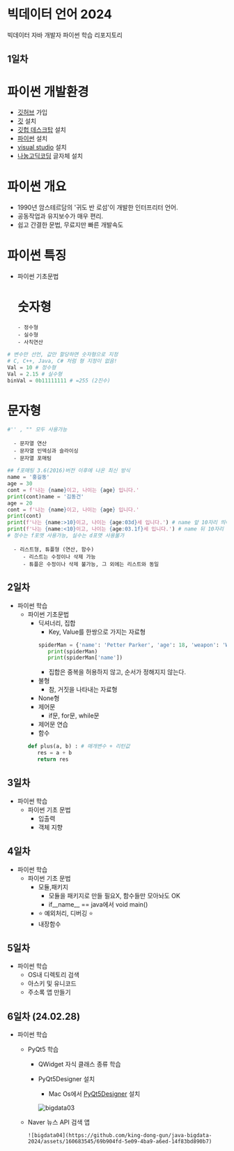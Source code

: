 # 빅데이터 언어 2024
빅데이터 자바 개발자 파이썬 학습 리포지토리

## 1일차
# 파이썬 개발환경
   - [깃허브](https://github.com/) 가입
   - [깃](https://docs.github.com/ko/desktop/installing-and-authenticating-to-github-desktop/installing-github-desktop) 설치
   - [깃헙 데스크탑](https://desktop.github.com/) 설치
   - [파이썬](https://pyhton.org) 설치
   - [visual studio](https://code.visualstudio.com/download) 설치
   - [나눔고딕코딩](https://githubs.com/naver/nanumfont) 글자체 설치

# 파이썬 개요
   - 1990년 암스테르담의 '귀도 반 로섬'이 개발한 인터프리터 언어.
   - 공동작업과 유지보수가 매우 편리.
   - 쉽고 간결한 문법, 무료지만 빠른 개발속도

# 파이썬 특징

- 파이썬 기초문법
    # 숫자형
      - 정수형
      - 실수형
      - 사칙연산

```python
# 변수만 선언, 값만 할당하면 숫자형으로 지정
# C, C++, Java, C# 처럼 형 지정이 없음!
Val = 10 # 정수형
Val = 2.15 # 실수형
binVal = 0b11111111 # =255 (2진수)
```

   # 문자형

``` python
#'' , "" 모두 사용가능
```

      - 문자열 연산
      - 문자열 인덱싱과 슬라이싱
      - 문자열 포매팅
      
```python
## f포매팅 3.6(2016)버전 이후에 나온 최신 방식 
name = '홍길동'
age = 30
cont = f'나는 {name}이고, 나이는 {age} 입니다.'
print(cont)name = '김동건'
age = 20
cont = f'나는 {name}이고, 나이는 {age} 입니다.'
print(cont)
print(f'나는 {name:>10}이고, 나이는 {age:03d}세 입니다.') # name 앞 10자리 띄어쓰기
print(f'나는 {name:<10}이고, 나이는 {age:03.1f}세 입니다.') # name 뒤 10자리 띄어쓰기
# 정수는 f포맷 사용가능, 실수는 d포맷 사용불가
```

      - 리스트형, 튜플형 (연산, 함수)
         - 리스트는 수정이나 삭제 가능
         - 튜플은 수정이나 삭제 불가능, 그 외에는 리스트와 동일


## 2일차
- 파이썬 학습
   - 파이썬 기초문법
      - 딕셔너리, 집합
         - Key, Value를 한쌍으로 가지는 자료형
         ```python
         spiderMan = {'name': 'Petter Parker', 'age': 18, 'weapon': 'Web shooter', 'freind': ["ironMan", 'Thor','Captain America']}
            print(spiderMan)
            print(spiderMan['name'])
         ```
         - 집합은 중복을 허용하지 않고, 순서가 정해지지 않는다.
      - 불형
         - 참, 거짓을 나타내는 자료형
      - None형
      - 제어문
         - if문, for문, while문
      - 제어문 연습
      - 함수
      ```python
      def plus(a, b) : # 매개변수 + 리턴값
         res = a + b
         return res
      ```

## 3일차
- 파이썬 학습
   - 파이썬 기초 문법
      - 입출력
      - 객체 지향

## 4일차
- 파이썬 학습
   - 파이썬 기초 문법
      - 모듈,패키지
         - 모듈을 패키지로 만들 필요X, 함수들만 모아놔도 OK
         - if__name__ == java에서 void main()
      - ⭐️ 예외처리, 디버깅 ⭐️
      - 내장함수

## 5일차
- 파이썬 학습
   - OS내 디렉토리 검색
   - 아스키 및 유니코드
   - 주소록 앱 만들기


## 6일차 (24.02.28)
- 파이썬 학습
   - PyQt5 학습 
      - QWidget 자식 클래스 종류 학습
      - PyQt5Designer 설치
         - Mac Os에서 [PyQt5Designer](https://build-system.fman.io/qt-designer-download) 설치


         ![bigdata03](https://github.com/king-dong-gun/java-bigdata-2024/assets/160683545/9f2eb330-61ae-4ea7-a701-35246e64be82)
         
   - Naver 뉴스 API 검색 앱      
         
         ![bigdata04](https://github.com/king-dong-gun/java-bigdata-2024/assets/160683545/69b904fd-5e09-4ba9-a6ed-14f83bd890b7)


   
